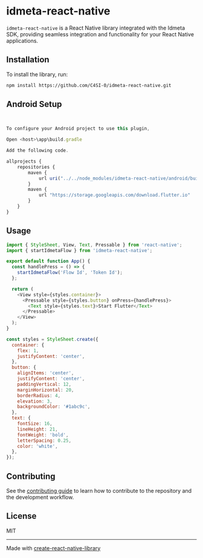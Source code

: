 # idmeta-react-native

`idmeta-react-native` is a React Native library integrated with the Idmeta SDK, providing seamless integration and functionality for your React Native applications.

## Installation

To install the library, run:

```sh
npm install https://github.com/C4SI-0/idmeta-react-native.git
```

## Android Setup

```js


To configure your Android project to use this plugin, 

Open <host>\app\build.gradle

Add the following code.

allprojects {
    repositories {
        maven {
            url uri("../../node_modules/idmeta-react-native/android/build/host/outputs/repo")
        }
        maven {
            url "https://storage.googleapis.com/download.flutter.io"
        }
    }
}
```


## Usage

```js
import { StyleSheet, View, Text, Pressable } from 'react-native';
import { startIdmetaFlow } from 'idmeta-react-native';

export default function App() {
  const handlePress = () => {
    startIdmetaFlow('Flow Id', 'Token Id');
  };

  return (
    <View style={styles.container}>
      <Pressable style={styles.button} onPress={handlePress}>
        <Text style={styles.text}>Start Flutter</Text>
      </Pressable>
    </View>
  );
}

const styles = StyleSheet.create({
  container: {
    flex: 1,
    justifyContent: 'center',
  },
  button: {
    alignItems: 'center',
    justifyContent: 'center',
    paddingVertical: 12,
    marginHorizontal: 20,
    borderRadius: 4,
    elevation: 3,
    backgroundColor: '#1abc9c',
  },
  text: {
    fontSize: 16,
    lineHeight: 21,
    fontWeight: 'bold',
    letterSpacing: 0.25,
    color: 'white',
  },
});

```




## Contributing

See the [contributing guide](CONTRIBUTING.md) to learn how to contribute to the repository and the development workflow.

## License

MIT

---

Made with [create-react-native-library](https://github.com/callstack/react-native-builder-bob)